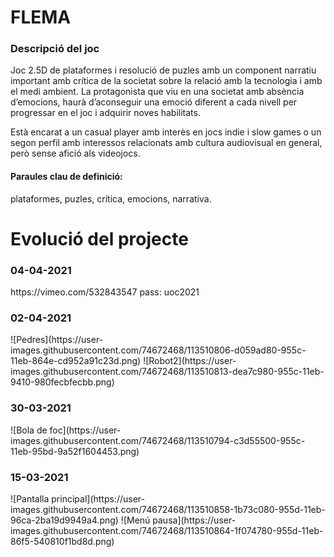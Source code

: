<h1>FLEMA</h1>
<h3>Descripció del joc</h3>
<p>Joc 2.5D de plataformes i resolució de puzles amb un component narratiu important amb crítica de la societat sobre la relació amb la tecnologia i amb el medi ambient. La protagonista que viu en una societat amb absència d’emocions, haurà d’aconseguir una emoció diferent a cada nivell per progressar en el joc i adquirir noves habilitats.</p><p>
Està encarat a un casual player amb interès en jocs indie i slow games o un segon perfil amb interessos relacionats amb cultura audiovisual en general, però sense afició als videojocs.</p>
<h4>Paraules clau de definició:</h4>
<p>plataformes, puzles, crítica, emocions, narrativa.</p>
<h1>Evolució del projecte</h1>
<h3>04-04-2021</h3>
<p>https://vimeo.com/532843547 pass: uoc2021</p>
<h3>02-04-2021</h3>
![Pedres](https://user-images.githubusercontent.com/74672468/113510806-d059ad80-955c-11eb-864e-cd952a91c23d.png)
![Robot2](https://user-images.githubusercontent.com/74672468/113510813-dea7c980-955c-11eb-9410-980fecbfecbb.png)
<h3>30-03-2021</h3>
![Bola de foc](https://user-images.githubusercontent.com/74672468/113510794-c3d55500-955c-11eb-95bd-9a52f1604453.png)
<h3>15-03-2021</h3>
![Pantalla principal](https://user-images.githubusercontent.com/74672468/113510858-1b73c080-955d-11eb-96ca-2ba19d9949a4.png)
![Menú pausa](https://user-images.githubusercontent.com/74672468/113510864-1f074780-955d-11eb-86f5-540810f1bd8d.png)
